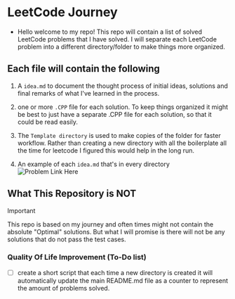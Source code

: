 # LeetCode Journey

- Hello welcome to my repo! This repo will contain a list of solved
LeetCode problems that I have solved. I will separate each LeetCode
problem into a different directory/folder to make things more organized.

## Each file will contain the following

1. A `idea.md` to document the thought process of initial ideas,
solutions and final remarks of what I've learned in the process.

2. one or more `.CPP` file for each solution. To keep things organized
it might be best to just have a separate .CPP file for each solution,
so that it could be read easily.

3. The `Template directory` is used to make copies of the folder
for faster workflow. Rather than creating a new directory with
all the boilerplate all the time for leetcode I figured this
would help in the long run.

4. An example of each `idea.md` that's in every directory
![Problem Link Here](https://i.imgur.com/YwiDBy4.png)

## What This Repository is NOT

> [!IMPORTANT]
> This repo is based on my journey and often times might not contain the
  absolute "Optimal" solutions. But what I will promise is there will
  not be any solutions that do not pass the test cases.

### Quality Of Life Improvement (To-Do list)

- [ ] create a short script that each time a new directory is created
  it will automatically update the main README.md file as a counter
  to represent the amount of problems solved.
